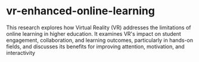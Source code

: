 # vr-enhanced-online-learning
This research explores how Virtual Reality (VR) addresses the limitations of online learning in higher education. It examines VR's impact on student engagement, collaboration, and learning outcomes, particularly in hands-on fields, and discusses its benefits for improving attention, motivation, and interactivity
